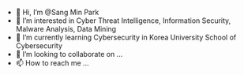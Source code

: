 - 👋 Hi, I’m @Sang Min Park
- 👀 I’m interested in Cyber Threat Intelligence, Information Security, Malware Analysis, Data Mining
- 🌱 I’m currently learning Cybersecurity in Korea University School of Cybersecurity
- 💞️ I’m looking to collaborate on ...
- 📫 How to reach me ...

<!---
HCRL/HCRL is a ✨ special ✨ repository because its `README.md` (this file) appears on your GitHub profile.
You can click the Preview link to take a look at your changes.
--->
